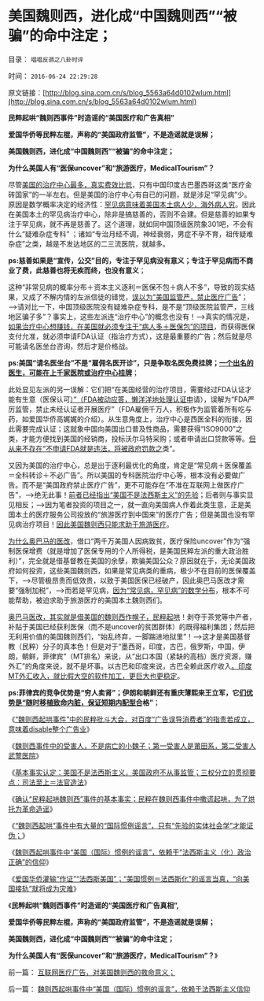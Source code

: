 # 美国魏则西，进化成“中国魏则西”“被骗”的命中注定；

目录： `唱唱反调之八卦时评` 

时间： `2016-06-24 22:29:28` 

原文链接：[http://blog.sina.com.cn/s/blog_5563a64d0102wlum.html](http://blog.sina.com.cn/s/blog_5563a64d0102wlum.html)

**民粹起哄“魏则西事件”时造谣的“美国医疗和广告真相”**

**爱国华侨等民粹左棍，声称的“美国政府监管”，不是造谣就是误解；**

**美国魏则西，进化成“中国魏则西”“被骗”的命中注定；**

**为什么美国人有“医保uncover”和“旅游医疗，MedicalTourism”？**

尽管[美国的治疗中心最多，真实费效比低](../../../2014/8/7/美国医疗也便宜，穷人不会“病了伤了等死”.md)，只有中国印度古巴墨西哥这类“医疗金砖国家”的一半左右。但是美国的治疗中心有自已的问题，就是涉足“罕见病”少。原因是数学概率决定的经济性：[罕见病意味着美国本土病人少，海外病人穷](../../../2016/6/16/“科室出租”绝不只是被起哄“治死魏则西”的冤屈.md)。因此在美国本土的罕见病治疗中心，除非是搞慈善的，否则不会建。但是慈善的如果专注于罕见病，就不再是慈善了。这个道理，就如同中国顶级医院象301吧，不会有什么“疑难杂症专科”
；诸如“专治月经不调，神经衰弱，男症不孕不育，祖传疑难杂症”之类，越是不发达地区的二三流医院，就越多。

**ps:慈善如果是“宣传，公交”目的，专注于罕见病没有意义；专注于罕见病而不商业了费，此慈善也将无疾而终，也没有意义**；

这种“非常见病的概率分布＋资本主义逐利＝医保不包＋病人不多”，导致的现实结果，又成了不解内情的左派信徒的错觉，[误以为“美国监管严，禁止医疗广告](../../../2016/6/17/“魏则西起哄事件”中的民粹批斗大会的受害人，百度及莆田系；.md)”；——>请对比一下，中国顶级医院没有疑难杂症专科，是不是“顶级医院监管严，三线地区骗子多”？事实上，这些左派连“治疗中心”的概念也没有！——>真实的情况是，[如果治疗中心想赚钱，在美国就必须专注于“病人多＋医保包”的项目](../../../2016/6/12/“治疗中心，工厂，现代化分工”与技术进步无关.md)，而获得医保支付允准，就必须申请FDA认证（指治疗方式），这是最重要的广告；然后就是尽可能请名医坐台咨询，然后才是价格战。

**ps:美国“请名医坐台”不是“雇佣名医开诊”，只是争取名医免费挂牌；[一个出名的医生，可能在上千家医院或治疗中心挂牌](../../../2010/8/1/医院的老板是谁？科主任收入是美国同行的3－5倍.md)**；

此处显见左派的另一误解：它们把“在美国经营的治疗项目，需要经过FDA认证才能有生意（医保认可[）”（FDA被动应答，懒洋洋地处理认证申](../../../2014/7/14/中国官方和公知，都不能区别“质检vs质控”，及FDA；.md)请），误解为“FDA严厉监管，禁止未经认证者开展医疗”（FDA雇佣千万人，积极作为监管着所有吃与药，如爱国华侨高娓娓的介绍）。从生意角度上，治疗中心是西医全科的衔接，因此需要完成认证；这就象中国向美国出口普及性商品，需要获得“ISO9000”之类，才能方便找到美国的经销商，投标沃尔马特采购；或者申请出口贷款等等。[但从来不存在“不申请FDA就是违法，将被政府罚款之](../../../2014/7/12/中国不具备贯彻FDA体制的政治条件.md)类”。

又因为美国的治疗中心，总是出于逐利最优化的角度，肯定是“常见病＋医保覆盖＝全科转诊＋不必广告”。所以美国的专科医院治疗中心等，根本没有必要做广告。而不是“美国政府禁止医疗广告”，更不可能存在“不准在互联网上做医疗广告”，——>绝无此事！[前者已经指出“美国不是法西斯主义”的先验](../../../2016/6/19/基本事实认定：美国不是法西斯主义，美国政府不从事监管；.md)；后者则与事实显见相反；——>因为笔者投资的项目之一，就一直向美国病人作着此类生意，正是美国本土的医疗服务公司投放的“旅游医疗到中国来”的医疗广告；但是美国也没有罕见病治疗项目！[因此美国魏则西只能求助于旅游医疗](../../../2014/11/16/印度“免费医疗”的真相，及民意调查的宣传窍门.md)。

[为什么奥巴马的医改](../../../2014/8/5/美国几种医疗保险，奥巴马医改的诡异.md)，借口“两千万美国人因病致贫，医疗保险uncover”作为“强制医保增费（就是增加了医保专用的个人所得税，是美国民粹左派的重大政治胜利）”，完全就是借基督教在美国的余孽，欺骗美国公众？原因就在于，无论美国政府如何投资，这些美国魏则西，如果是常见病类的重病，极少不在目前的医保覆盖下，——>尽管极昂贵而低效贵，以致于美国医保已经破产，因此奥巴马医改才需要“强制加税”，——>而若是罕见病，[因为“常见病，罕见病”的数学分布](../../../2016/6/9/魏则西事实得到了“莆田系，武警医院”的同情和优待.md)，根本不可能帮助，被迫求助于旅游医疗的美国本土魏则西们。

[奥巴马医改，其实就是借美国的魏则西作幌子，民粹起哄](../../../2014/2/8/读透奥巴马医改中的看不懂，medicare／medicaid.md)！剥夺于茶党等中产者，补贴于美国已经获利医保（而不是uncover的贫困群体）的既得福利集团；然后把无利用价值的美国魏则西们，“始乱终弃，一脚踹进地狱里”！——>这才是美国基督教（民粹）分子的真本色！但是对于“墨西哥，印度，古巴，俄罗斯，中国，伊朗，朝鲜，菲律宾”（MT排名）来说，从“出口本国（紧缺的高档）医疗资源，赚外汇”的角度来说，就不是坏事。以古巴和印度来说，古巴全赖此医疗收入[。印度MT外汇收入，就比假大空的软件加工，更巨大也更稳定](../../../2014/11/19/印度的“旅游医疗，MedicalTourism“的发达，和中国.md)。

**ps:菲律宾的竞争优势是“穷人卖肾”；伊朗和朝鲜还有重庆薄熙来王立军，它[们优势是“随时移植致命内脏，保证短期内配型合](../../../2009/11/19/人权完整性和器官移植.md)格”**；

《[“魏则西起哄事件”中的民粹批斗大会，对百度“广告误导消费者”的指责若成立，意味着disable整个广告业](../../../2016/6/17/“魏则西起哄事件”中的民粹批斗大会的受害人，百度及莆田系；.md)》

《[魏则西事件中的受害人，不是病亡的小魏子；第一受害人是莆田系，第二受害人武警医院](../../../2016/6/18/魏则西起哄事件，是民粹经互联网“舆论审判”的批斗大会；.md)》

《[基本事实认定：美国不是法西斯主义，美国政府不从事监管；三权分立的贯彻要点：司法至上＝法官造法](../../../2016/6/19/基本事实认定：美国不是法西斯主义，美国政府不从事监管；.md)》

《[确认“民粹起哄魏则西”事件的基本事实；民粹在魏则西事件中撒谎起哄，为了烘托为革命造谣](../../../2016/6/20/“民粹起哄魏则西”的基本事实认定：比招远邪教杀人事件，更邪恶吗？.md)》

《[“魏则西起哄”事件中有大量的“国际惯例谣言”，只有“先验的实体社会学”才能证伪；](../../../2016/6/21/否定“法西斯主义（化）”政治正确，魏则西起哄的“基本事实认定”.md)》

《[魏则西起哄事件中“美国（国际）惯例的谣言”，依赖于“法西斯主义（化）政治正确”的信仰](../../../2016/6/22/魏则西起哄事件中“美国（国际）惯例的谣言”，依赖于法西斯主义信仰.md)》

《[爱国华侨灌输“作证”“法西斯美国”；“美国惯例＝法西斯化”的谣言当真，“向美国接轨”就将成为灾难](../../../2016/6/23/中国人一般不理解中国，美国华侨基本不了解美国；.md)》

《**民粹起哄“魏则西事件”时造谣的“美国医疗和广告真相”,**

**爱国华侨等民粹左棍，声称的“美国政府监管”，不是造谣就是误解；**

**美国魏则西，进化成“中国魏则西”“被骗”的命中注定；**

**为什么美国人有“医保uncover”和“旅游医疗，MedicalTourism”？**》

前一篇： [互联网医疗广告，对美国魏则西的救命意义；](../../../2016/6/25/互联网医疗广告，对美国魏则西的救命意义；.md)

后一篇： [魏则西起哄事件中“美国（国际）惯例的谣言”，依赖于法西斯主义信仰](../../../2016/6/22/魏则西起哄事件中“美国（国际）惯例的谣言”，依赖于法西斯主义信仰.md)

